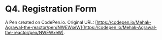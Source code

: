 # Q4. Registration Form

A Pen created on CodePen.io. Original URL: [https://codepen.io/Mehak-Agrawal-the-reactor/pen/NWEWxeW](https://codepen.io/Mehak-Agrawal-the-reactor/pen/NWEWxeW).


